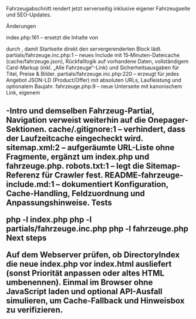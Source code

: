 Fahrzeugabschnitt rendert jetzt serverseitig inklusive eigener Fahrzeugseite und SEO-Updates.

Änderungen

index.php:161 – ersetzt die Inhalte von <section id="fahrzeuge"> durch <?php include __DIR__ . '/partials/fahrzeuge.inc.php'; ?>, damit Startseite direkt den servergerenderten Block lädt.
partials/fahrzeuge.inc.php:1 – neues Include mit 15‑Minuten-Dateicache (cache/fahrzeuge.json), Rückfalllogik auf vorhandene Daten, vollständigem Card-Markup (inkl. „Alle Fahrzeuge“-Link) und Sicherheitsausgaben für Titel, Preise & Bilder.
partials/fahrzeuge.inc.php:220 – erzeugt für jedes Angebot JSON-LD (Product/Offer) mit absoluten URLs, Laufleistung und optionalem Baujahr.
fahrzeuge.php:9 – neue Unterseite mit kanonischem Link, eigenem <h1>-Intro und demselben Fahrzeug-Partial, Navigation verweist weiterhin auf die Onepager-Sektionen.
cache/.gitignore:1 – verhindert, dass der Laufzeitcache eingecheckt wird.
sitemap.xml:2 – aufgeräumte URL-Liste ohne Fragmente, ergänzt um index.php und fahrzeuge.php.
robots.txt:1 – legt die Sitemap-Referenz für Crawler fest.
README-fahrzeuge-include.md:1 – dokumentiert Konfiguration, Cache-Handling, Feldzuordnung und Anpassungshinweise.
Tests

php -l index.php
php -l partials/fahrzeuge.inc.php
php -l fahrzeuge.php
Next steps

Auf dem Webserver prüfen, ob DirectoryIndex die neue index.php vor index.html ausliefert (sonst Priorität anpassen oder altes HTML umbenennen).
Einmal im Browser ohne JavaScript laden und optional API-Ausfall simulieren, um Cache-Fallback und Hinweisbox zu verifizieren.
